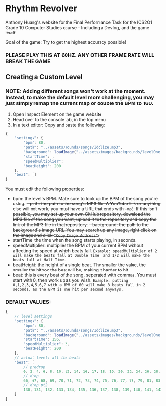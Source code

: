 # Rhythm Revolver

Anthony Huang's website for the Final Performance Task for the ICS2O1 Grade 10 Computer Studies course - Including a Devlog, and the game itself.

Goal of the game: Try to get the highest accuracy possible!

### PLEASE PLAY THIS AT 60HZ. ANY OTHER FRAME RATE WILL BREAK THE GAME

## Creating a Custom Level

### NOTE: Adding different songs won't work at the moment. Instead, to make the default level more challenging, you may just simply remap the current map or double the BPM to 160.

1. Open Inspect Element on the game website
2. Head over to the console tab, in the top menu
3. In a text editor: Copy and paste the following:

```js
{
    "settings": {
        "bpm": 80,
        "path": "../assets/sounds/songs/Idolize.mp3",
        "background": loadImage("../assets/images/backgrounds/levelOne.jpg"),
        "startTime": ,
        "speedMultiplier": 
        "beatHeight": 200
    },
    "beat": []
}
```

You must edit the following properties:

- bpm: the level's BPM. Make sure to look up the BPM of the song you're using.
~~- path: the path to the song's MP3 file. A YouTube link or anything else will not work, you must have a URL that ends with `.mp3`. If this isn't possible, you may set up your own GitHub repository, download the MP3 file of the song you want, upload it to the repository and copy the link of the MP3 file in that repository.~~
~~- background: the path to the background's image URL. You may search up any image, right click on the image and click `"Copy Image Address"`.~~
- startTime: the time when the song starts playing, in seconds.
- speedMultiplier: multiplies the BPM of your current BPM without affecting the speed at which beats fall. `Example: speedMultiplier of 2 will make the beats fall at Double Time, and 1/2 will make the beats fall at Half Time.`
- beatHeight: the height of a single beat. The smaller the value, the smaller the hitbox the beat will be, making it harder to hit.
- beat: this is every beat of the song, seperated with commas. You must start with 0, then work up as you wish. `Example: putting 0,1,2,3,4,5,6,7 with a BPM of 60 will make 8 beats fall in 2 seconds, as the BPM is one hit per second anyways.`

### DEFAULT VALUES:

```js
{
    // level settings
    "settings": {
        "bpm": 80,
        "path": "../assets/sounds/songs/Idolize.mp3",
        "background": loadImage("../assets/images/backgrounds/levelOne.jpg"),
        "startTime": 156,
        "speedMultiplier": 2,
        "beatHeight": 200
    },
    // actual level: all the beats
    "beat": [
        // predrop
        0, 2, 4, 6, 8, 10, 12, 14, 16, 17, 18, 19, 20, 22, 24, 26, 28, 30, 32, 34, 36, 38, 40, 42, 44, 46, 48, 50, 52, 54, 56, 58, 60, 62,
        // drop
        66, 67, 68, 69, 70, 71, 72, 73, 74, 75, 76, 77, 78, 79, 81, 83, 85, 87, 89, 91, 93, 95, 98, 99, 100, 101, 102, 103, 104, 105, 106, 107, 108, 109, 110, 111, 112, 113, 115, 117, 119, 121, 123, 125, 127,
        // drop pt2
        130, 131, 132, 133, 134, 135, 136, 137, 138, 139, 140, 141, 142, 143, 144, 145, 147, 149, 151, 153, 155, 157, 159, 162, 163, 164, 165, 166, 167, 168, 170, 172, 174
    ]
}
```